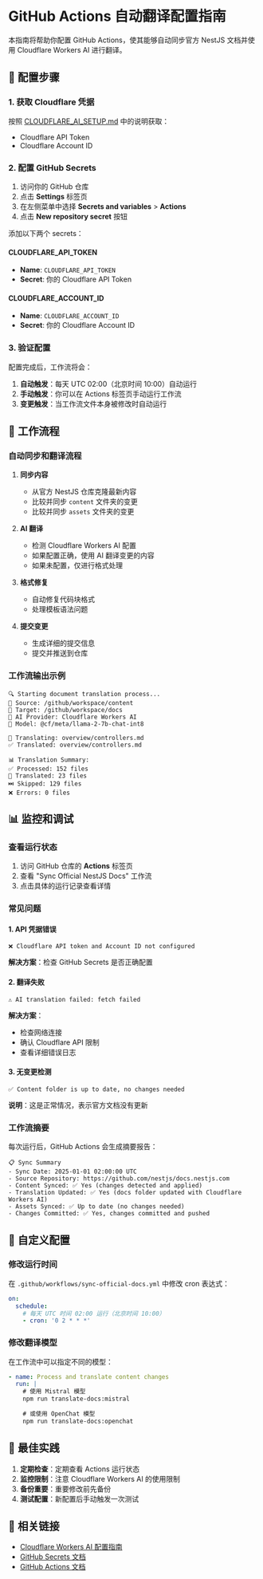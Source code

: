 # GitHub Actions 自动翻译配置指南

本指南将帮助你配置 GitHub Actions，使其能够自动同步官方 NestJS 文档并使用 Cloudflare Workers AI 进行翻译。

## 🔧 配置步骤

### 1. 获取 Cloudflare 凭据

按照 [CLOUDFLARE_AI_SETUP.md](CLOUDFLARE_AI_SETUP.md) 中的说明获取：
- Cloudflare API Token
- Cloudflare Account ID

### 2. 配置 GitHub Secrets

1. 访问你的 GitHub 仓库
2. 点击 **Settings** 标签页
3. 在左侧菜单中选择 **Secrets and variables** > **Actions**
4. 点击 **New repository secret** 按钮

添加以下两个 secrets：

#### CLOUDFLARE_API_TOKEN
- **Name**: `CLOUDFLARE_API_TOKEN`
- **Secret**: 你的 Cloudflare API Token

#### CLOUDFLARE_ACCOUNT_ID
- **Name**: `CLOUDFLARE_ACCOUNT_ID` 
- **Secret**: 你的 Cloudflare Account ID

### 3. 验证配置

配置完成后，工作流将会：

1. **自动触发**：每天 UTC 02:00（北京时间 10:00）自动运行
2. **手动触发**：你可以在 Actions 标签页手动运行工作流
3. **变更触发**：当工作流文件本身被修改时自动运行

## 🚀 工作流程

### 自动同步和翻译流程

1. **同步内容**
   - 从官方 NestJS 仓库克隆最新内容
   - 比较并同步 `content` 文件夹的变更
   - 比较并同步 `assets` 文件夹的变更

2. **AI 翻译**
   - 检测 Cloudflare Workers AI 配置
   - 如果配置正确，使用 AI 翻译变更的内容
   - 如果未配置，仅进行格式处理

3. **格式修复**
   - 自动修复代码块格式
   - 处理模板语法问题

4. **提交变更**
   - 生成详细的提交信息
   - 提交并推送到仓库

### 工作流输出示例

```
🔍 Starting document translation process...
📁 Source: /github/workspace/content
📁 Target: /github/workspace/docs
🤖 AI Provider: Cloudflare Workers AI
🧠 Model: @cf/meta/llama-2-7b-chat-int8

🤖 Translating: overview/controllers.md
✅ Translated: overview/controllers.md

📊 Translation Summary:
✅ Processed: 152 files
🔄 Translated: 23 files
⏭️ Skipped: 129 files
❌ Errors: 0 files
```

## 📊 监控和调试

### 查看运行状态

1. 访问 GitHub 仓库的 **Actions** 标签页
2. 查看 "Sync Official NestJS Docs" 工作流
3. 点击具体的运行记录查看详情

### 常见问题

#### 1. API 凭据错误
```
❌ Cloudflare API token and Account ID not configured
```
**解决方案**：检查 GitHub Secrets 是否正确配置

#### 2. 翻译失败
```
⚠️ AI translation failed: fetch failed
```
**解决方案**：
- 检查网络连接
- 确认 Cloudflare API 限制
- 查看详细错误日志

#### 3. 无变更检测
```
✅ Content folder is up to date, no changes needed
```
**说明**：这是正常情况，表示官方文档没有更新

### 工作流摘要

每次运行后，GitHub Actions 会生成摘要报告：

```
📋 Sync Summary
- Sync Date: 2025-01-01 02:00:00 UTC
- Source Repository: https://github.com/nestjs/docs.nestjs.com
- Content Synced: ✅ Yes (changes detected and applied)
- Translation Updated: ✅ Yes (docs folder updated with Cloudflare Workers AI)
- Assets Synced: ✅ Up to date (no changes needed)
- Changes Committed: ✅ Yes, changes committed and pushed
```

## 🔧 自定义配置

### 修改运行时间

在 `.github/workflows/sync-official-docs.yml` 中修改 cron 表达式：

```yaml
on:
  schedule:
    # 每天 UTC 时间 02:00 运行（北京时间 10:00）
    - cron: '0 2 * * *'
```

### 修改翻译模型

在工作流中可以指定不同的模型：

```yaml
- name: Process and translate content changes
  run: |
    # 使用 Mistral 模型
    npm run translate-docs:mistral
    
    # 或使用 OpenChat 模型  
    npm run translate-docs:openchat
```

## 🎯 最佳实践

1. **定期检查**：定期查看 Actions 运行状态
2. **监控限制**：注意 Cloudflare Workers AI 的使用限制
3. **备份重要**：重要修改前先备份
4. **测试配置**：新配置后手动触发一次测试

## 🔗 相关链接

- [Cloudflare Workers AI 配置指南](CLOUDFLARE_AI_SETUP.md)
- [GitHub Secrets 文档](https://docs.github.com/en/actions/security-guides/encrypted-secrets)
- [GitHub Actions 文档](https://docs.github.com/en/actions)
